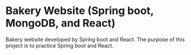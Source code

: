 # Bakery Website (Spring boot, MongoDB, and React)
Bakery website developed by Spring boot and React. The purpose of this project is to practice Spring boot and React.

